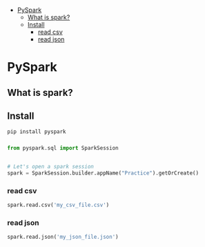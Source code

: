 <!--ts-->
   * [PySpark](#pyspark)
      * [What is spark?](#what-is-spark)
      * [Install](#install)
         * [read csv](#read-csv)
         * [read json](#read-json)

<!-- Added by: gil_diy, at: Sun 06 Mar 2022 11:05:11 IST -->

<!--te-->

# PySpark

## What is spark?

## Install 

```bash
pip install pyspark
```

### 
```python
from pyspark.sql import SparkSession


# Let's open a spark session
spark = SparkSession.builder.appName("Practice").getOrCreate()
```

### read csv

```python
spark.read.csv('my_csv_file.csv')
```

### read json

```python
spark.read.json('my_json_file.json')
```